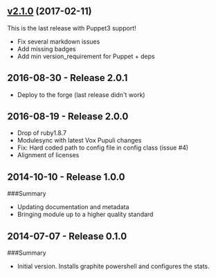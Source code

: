 ## [v2.1.0](https://github.com/voxpupuli/puppet-graphite_powershell/tree/v2.1.0) (2017-02-11)

This is the last release with Puppet3 support!
* Fix several markdown issues
* Add missing badges
* Add min version_requirement for Puppet + deps

## 2016-08-30 - Release 2.0.1

* Deploy to the forge (last release didn't work)

## 2016-08-19 - Release 2.0.0

* Drop of ruby1.8.7
* Modulesync with latest Vox Pupuli changes
* Fix: Hard coded path to config file in config class (issue #4)
* Alignment of licenses


## 2014-10-10 - Release 1.0.0

###Summary

* Updating documentation and metadata
* Bringing module up to a higher quality standard


## 2014-07-07 - Release 0.1.0

###Summary

* Initial version. Installs graphite powershell and configures the stats.
